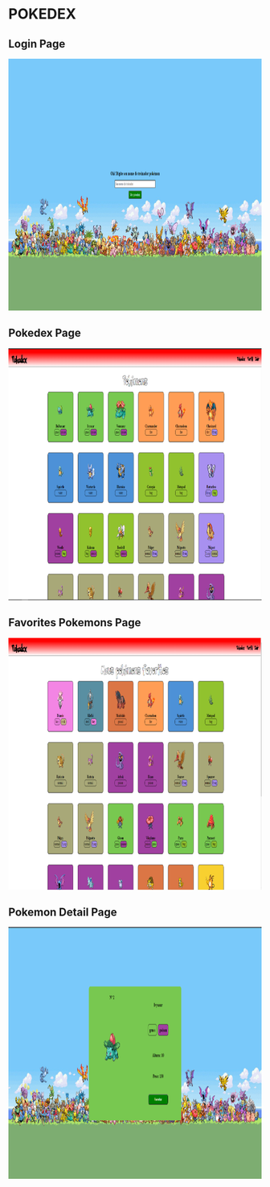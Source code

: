 # POKEDEX

## Login Page
<img alt="login_page" src="images/login_page.png" height="500" />
<br/>

## Pokedex Page
<img alt="pokedex_page" src="images/pokedex_page.png" height="500" />
<br/>

## Favorites Pokemons Page
<img alt="favorites_pokemons_page" src="images/favorites_pokemons.png" height="500" />
<br/>

## Pokemon Detail Page
<img alt="pokemon_detail_page" src="images/pokemon_page.png" height="500" />
